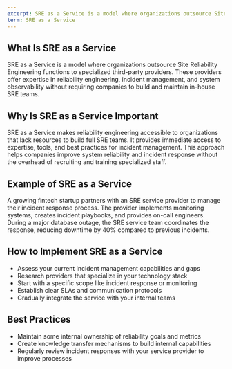 ```yaml
---
excerpt: SRE as a Service is a model where organizations outsource Site Reliability Engineering functions to specialized third-party providers.
term: SRE as a Service
---
```

## What Is SRE as a Service

SRE as a Service is a model where organizations outsource Site Reliability Engineering functions to specialized third-party providers. These providers offer expertise in reliability engineering, incident management, and system observability without requiring companies to build and maintain in-house SRE teams.

## Why Is SRE as a Service Important

SRE as a Service makes reliability engineering accessible to organizations that lack resources to build full SRE teams. It provides immediate access to expertise, tools, and best practices for incident management. This approach helps companies improve system reliability and incident response without the overhead of recruiting and training specialized staff.

## Example of SRE as a Service

A growing fintech startup partners with an SRE service provider to manage their incident response process. The provider implements monitoring systems, creates incident playbooks, and provides on-call engineers. During a major database outage, the SRE service team coordinates the response, reducing downtime by 40% compared to previous incidents.

## How to Implement SRE as a Service

- Assess your current incident management capabilities and gaps
- Research providers that specialize in your technology stack
- Start with a specific scope like incident response or monitoring
- Establish clear SLAs and communication protocols
- Gradually integrate the service with your internal teams

## Best Practices

- Maintain some internal ownership of reliability goals and metrics
- Create knowledge transfer mechanisms to build internal capabilities
- Regularly review incident responses with your service provider to improve processes